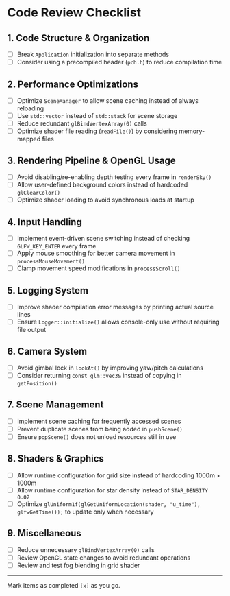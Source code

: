 # Code Review Checklist

## 1. Code Structure & Organization
- [ ] Break `Application` initialization into separate methods
- [ ] Consider using a precompiled header (`pch.h`) to reduce compilation time

## 2. Performance Optimizations
- [ ] Optimize `SceneManager` to allow scene caching instead of always reloading
- [ ] Use `std::vector` instead of `std::stack` for scene storage
- [ ] Reduce redundant `glBindVertexArray(0)` calls
- [ ] Optimize shader file reading (`readFile()`) by considering memory-mapped files

## 3. Rendering Pipeline & OpenGL Usage
- [ ] Avoid disabling/re-enabling depth testing every frame in `renderSky()`
- [ ] Allow user-defined background colors instead of hardcoded `glClearColor()`
- [ ] Optimize shader loading to avoid synchronous loads at startup

## 4. Input Handling
- [ ] Implement event-driven scene switching instead of checking `GLFW_KEY_ENTER` every frame
- [ ] Apply mouse smoothing for better camera movement in `processMouseMovement()`
- [ ] Clamp movement speed modifications in `processScroll()`

## 5. Logging System
- [ ] Improve shader compilation error messages by printing actual source lines
- [ ] Ensure `Logger::initialize()` allows console-only use without requiring file output

## 6. Camera System
- [ ] Avoid gimbal lock in `lookAt()` by improving yaw/pitch calculations
- [ ] Consider returning `const glm::vec3&` instead of copying in `getPosition()`

## 7. Scene Management
- [ ] Implement scene caching for frequently accessed scenes
- [ ] Prevent duplicate scenes from being added in `pushScene()`
- [ ] Ensure `popScene()` does not unload resources still in use

## 8. Shaders & Graphics
- [ ] Allow runtime configuration for grid size instead of hardcoding 1000m × 1000m
- [ ] Allow runtime configuration for star density instead of `STAR_DENSITY 0.02`
- [ ] Optimize `glUniform1f(glGetUniformLocation(shader, "u_time"), glfwGetTime());` to update only when necessary

## 9. Miscellaneous
- [ ] Reduce unnecessary `glBindVertexArray(0)` calls
- [ ] Review OpenGL state changes to avoid redundant operations
- [ ] Review and test fog blending in grid shader

---
Mark items as completed `[x]` as you go.
